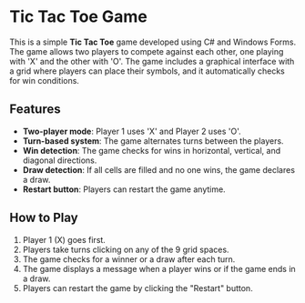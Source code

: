 # Tic Tac Toe Game

This is a simple **Tic Tac Toe** game developed using C# and Windows Forms. The game allows two players to compete against each other, one playing with 'X' and the other with 'O'. The game includes a graphical interface with a grid where players can place their symbols, and it automatically checks for win conditions.

## Features
- **Two-player mode**: Player 1 uses 'X' and Player 2 uses 'O'.
- **Turn-based system**: The game alternates turns between the players.
- **Win detection**: The game checks for wins in horizontal, vertical, and diagonal directions.
- **Draw detection**: If all cells are filled and no one wins, the game declares a draw.
- **Restart button**: Players can restart the game anytime.

## How to Play
1. Player 1 (X) goes first.
2. Players take turns clicking on any of the 9 grid spaces.
3. The game checks for a winner or a draw after each turn.
4. The game displays a message when a player wins or if the game ends in a draw.
5. Players can restart the game by clicking the "Restart" button.

